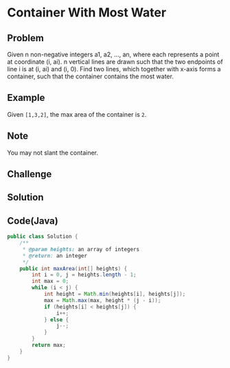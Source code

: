 Container With Most Water
===


Problem
-------

Given n non-negative integers a1, a2, ..., an, where each represents a point at coordinate (i, ai). n vertical lines are drawn such that the two endpoints of line i is at (i, ai) and (i, 0). Find two lines, which together with x-axis forms a container, such that the container contains the most water.

Example
-------

Given ``[1,3,2]``, the max area of the container is ``2``.

Note
---------

You may not slant the container.

Challenge
---------

Solution
--------



Code(Java)
----------

```java
public class Solution {
    /**
     * @param heights: an array of integers
     * @return: an integer
     */
    public int maxArea(int[] heights) {
        int i = 0, j = heights.length - 1;
        int max = 0;
        while (i < j) {
            int height = Math.min(heights[i], heights[j]);
            max = Math.max(max, height * (j - i));
            if (heights[i] < heights[j]) {
                i++;
            } else {
                j--;
            }
        }
        return max;
    }
}

```